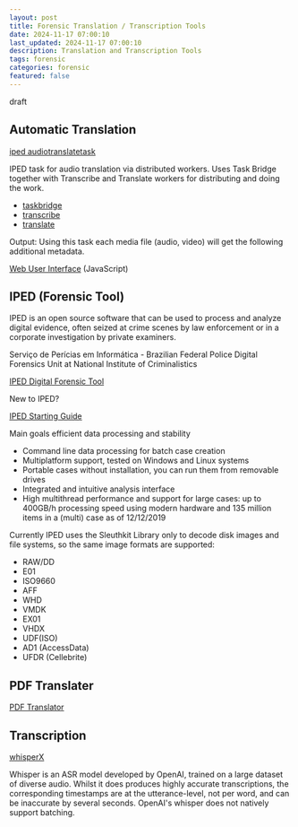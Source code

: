 ```yaml
---
layout: post
title: Forensic Translation / Transcription Tools 
date: 2024-11-17 07:00:10
last_updated: 2024-11-17 07:00:10
description: Translation and Transcription Tools
tags: forensic
categories: forensic
featured: false
---
```


draft

## Automatic Translation

[iped audiotranslatetask]: https://github.com/hilderonny/iped-audiotranslatetask "iped audiotranslatetask"
[iped audiotranslatetask]

IPED task for audio translation via distributed workers. 
Uses Task Bridge together with Transcribe and Translate workers for distributing and doing the work.

[taskbridge]: https://github.com/hilderonny/taskbridge "taskbridge" 
[transcribe]: https://github.com/hilderonny/taskworker-transcribe "transcribe" 
[translate]: https://github.com/hilderonny/taskworker-translate "translate" 

* [taskbridge]
* [transcribe]
* [translate]

Output: Using this task each media file (audio, video) will get the following additional metadata.

[Web User Interface]: https://github.com/hilderonny/taskbridge-webui?tab=readme-ov-file "Web User Interface"
[Web User Interface] (JavaScript)


## IPED (Forensic Tool)
 
IPED is an open source software that can be used to process and analyze digital evidence, 
often seized at crime scenes by law enforcement or in a corporate investigation by private examiners.

Serviço de Perícias em Informática - Brazilian Federal Police Digital Forensics Unit at National Institute of Criminalistics

[IPED Digital Forensic Tool]: https://github.com/sepinf-inc/IPED "IPED Digital Forensic Tool"
[IPED Digital Forensic Tool]


New to IPED?

[IPED Starting Guide]: https://github.com/sepinf-inc/IPED/wiki/Beginner's-Start-Guide "IPED Starting Guide"
[IPED Starting Guide]

Main goals efficient data processing and stability
* Command line data processing for batch case creation 
* Multiplatform support, tested on Windows and Linux systems 
* Portable cases without installation, you can run them from removable drives 
* Integrated and intuitive analysis interface 
* High multithread performance and support for large cases: up to 400GB/h processing speed using modern hardware and 135 million items in a (multi) case as of 12/12/2019

Currently IPED uses the Sleuthkit Library only to decode disk images and file systems, 
so the same image formats are supported: 
* RAW/DD
* E01
* ISO9660
* AFF
* WHD
* VMDK
* EX01
* VHDX
* UDF(ISO)
* AD1 (AccessData) 
* UFDR (Cellebrite)

## PDF Translater

[PDF Translator]: https://github.com/hilderonny/pdf-translator "PDF Translater"
[PDF Translator]


## Transcription

[whisperX]: https://github.com/m-bain/whisperX "whisperX"
[whisperX]

Whisper is an ASR model developed by OpenAI, trained on a large dataset of diverse audio. 
Whilst it does produces highly accurate transcriptions, the corresponding timestamps are at the utterance-level, 
not per word, and can be inaccurate by several seconds. OpenAI's whisper does not natively support batching.